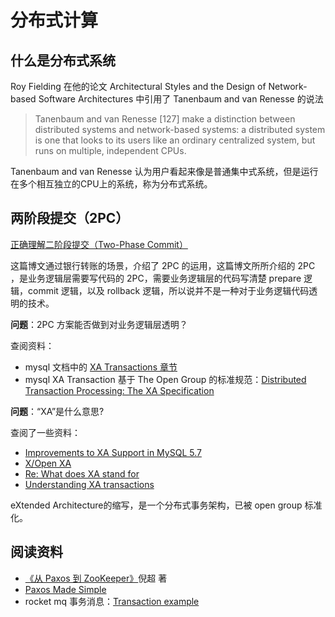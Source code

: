 # 分布式计算

## 什么是分布式系统

Roy Fielding 在他的论文 Architectural Styles and the Design of Network-based Software Architectures 中引用了 Tanenbaum and van Renesse 的说法

> Tanenbaum and van Renesse [127] make a distinction between distributed systems and network-based systems: a distributed system is one that looks to its users like an ordinary centralized system, but runs on multiple, independent CPUs.

Tanenbaum and van Renesse 认为用户看起来像是普通集中式系统，但是运行在多个相互独立的CPU上的系统，称为分布式系统。

## 两阶段提交（2PC）

[正确理解二阶段提交（Two-Phase Commit）](https://blog.csdn.net/lengxiao1993/article/details/88290514)

这篇博文通过银行转账的场景，介绍了 2PC 的运用，这篇博文所所介绍的 2PC ，是业务逻辑层需要写代码的 2PC，需要业务逻辑层的代码写清楚 prepare 逻辑，commit 逻辑，以及 rollback 逻辑，所以说并不是一种对于业务逻辑代码透明的技术。

**问题**：2PC 方案能否做到对业务逻辑层透明？

查阅资料：
- mysql 文档中的 [XA Transactions 章节](https://dev.mysql.com/doc/refman/8.0/en/xa.html)
- mysql XA Transaction 基于 The Open Group 的标准规范：[Distributed Transaction Processing: The XA Specification](https://pubs.opengroup.org/onlinepubs/009680699/toc.pdf)

**问题**：“XA”是什么意思?

查阅了一些资料：
- [Improvements to XA Support in MySQL 5.7](https://mysqlserverteam.com/improvements-to-xa-support-in-mysql-5-7/)
- [X/Open XA](
https://en.wikipedia.org/wiki/X/Open_XA)
- [Re: What does XA stand for](http://www.orafaq.com/usenet/comp.databases.oracle.misc/2004/04/23/0521.htm)
- [Understanding XA transactions](https://docs.microsoft.com/en-us/sql/connect/jdbc/understanding-xa-transactions?view=sql-server-ver15)

eXtended Architecture的缩写，是一个分布式事务架构，已被 open group 标准化。

## 阅读资料
- [《从 Paxos 到 ZooKeeper》](https://book.douban.com/subject/26292004/)倪超 著
- [Paxos Made Simple](https://lamport.azurewebsites.net/pubs/paxos-simple.pdf)
- rocket mq 事务消息：[Transaction example](https://rocketmq.apache.org/docs/transaction-example/)
